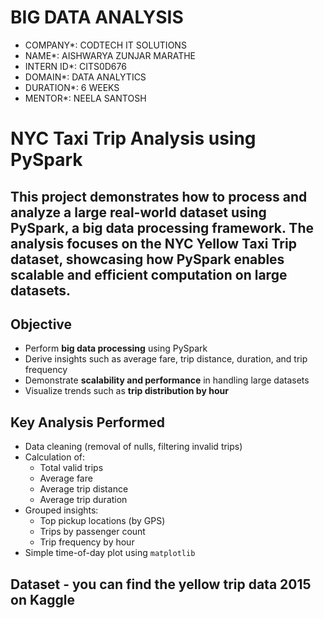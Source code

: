# BIG DATA ANALYSIS
* COMPANY*: CODTECH IT SOLUTIONS
* NAME*: AISHWARYA ZUNJAR MARATHE
* INTERN ID*: CITS0D676
* DOMAIN*: DATA ANALYTICS
* DURATION*: 6 WEEKS
* MENTOR*: NEELA SANTOSH
# NYC Taxi Trip Analysis using PySpark 

This project demonstrates how to process and analyze a large real-world dataset using **PySpark**, a big data processing framework. The analysis focuses on the **NYC Yellow Taxi Trip dataset**, showcasing how PySpark enables scalable and efficient computation on large datasets.
---
## Objective

- Perform **big data processing** using PySpark
- Derive insights such as average fare, trip distance, duration, and trip frequency
- Demonstrate **scalability and performance** in handling large datasets
- Visualize trends such as **trip distribution by hour**

## Key Analysis Performed

- Data cleaning (removal of nulls, filtering invalid trips)
- Calculation of:
  - Total valid trips
  - Average fare
  - Average trip distance
  - Average trip duration
- Grouped insights:
  - Top pickup locations (by GPS)
  - Trips by passenger count
  - Trip frequency by hour
-  Simple time-of-day plot using `matplotlib`

## Dataset - you can find the yellow trip data 2015 on Kaggle

